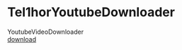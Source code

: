 # Tel1horYoutubeDownloader
YoutubeVideoDownloader  
[download](https://github.com/tel1horkun/Tel1horYoutubeDownloader/releases/latest)

